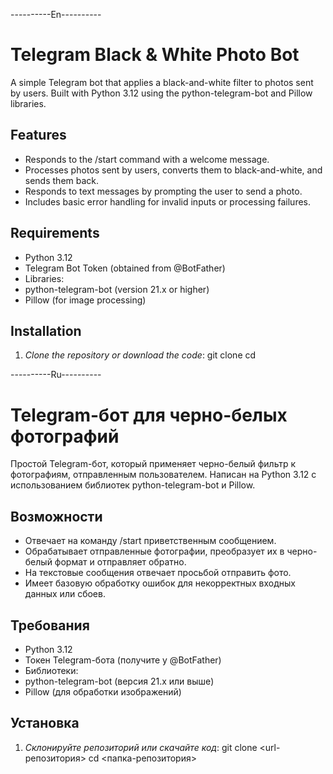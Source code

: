 
----------En----------

# Telegram Black & White Photo Bot

A simple Telegram bot that applies a black-and-white filter to photos sent by users. Built with Python 3.12 using the python-telegram-bot and Pillow libraries.

## Features
- Responds to the /start command with a welcome message.
- Processes photos sent by users, converts them to black-and-white, and sends them back.
- Responds to text messages by prompting the user to send a photo.
- Includes basic error handling for invalid inputs or processing failures.

## Requirements
- Python 3.12
- Telegram Bot Token (obtained from @BotFather)
- Libraries:
- python-telegram-bot (version 21.x or higher)
- Pillow (for image processing)

## Installation
1. *Clone the repository or download the code*:
git clone <repository-url>
cd <repository-folder>

----------Ru----------

# Telegram-бот для черно-белых фотографий

Простой Telegram-бот, который применяет черно-белый фильтр к фотографиям, отправленным пользователем. Написан на Python 3.12 с использованием библиотек python-telegram-bot и Pillow.

## Возможности
- Отвечает на команду /start приветственным сообщением.
- Обрабатывает отправленные фотографии, преобразует их в черно-белый формат и отправляет обратно.
- На текстовые сообщения отвечает просьбой отправить фото.
- Имеет базовую обработку ошибок для некорректных входных данных или сбоев.

## Требования
- Python 3.12
- Токен Telegram-бота (получите у @BotFather)
- Библиотеки:
- python-telegram-bot (версия 21.x или выше)
- Pillow (для обработки изображений)

## Установка
1. *Склонируйте репозиторий или скачайте код*:
git clone <url-репозитория>
cd <папка-репозитория>
